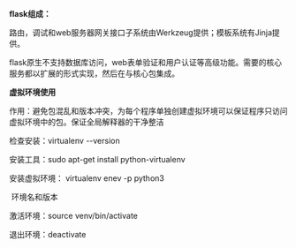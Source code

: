 **flask组成：**

​	路由，调试和web服务器网关接口子系统由Werkzeug提供；模板系统有Jinja提供。

​	flask原生不支持数据库访问，web表单验证和用户认证等高级功能。需要的核心服务都以扩展的形式实现，然后在与核心包集成。

**虚拟环境使用**

作用：避免包混乱和版本冲突，为每个程序单独创建虚拟环境可以保证程序只访问虚拟环境中的包。保证全局解释器的干净整洁

检查安装：virtualenv --version

安装工具：sudo apt-get install python-virtualenv

安装虚拟环境： virtualenv  enev  -p python3

​						环境名和版本

激活环境：source venv/bin/activate

退出环境：deactivate



